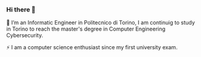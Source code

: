 ### Hi there 👋






 🔭 I’m an Informatic Engineer in Politecnico di Torino, I am continuig to study in Torino to reach the master's degree in Computer Engineering Cybersecurity.

 ⚡ I am a computer science enthusiast since my first university exam.

